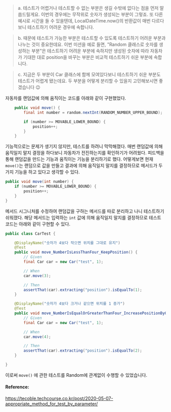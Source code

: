 > a. 테스트가 어렵거나 테스트할 수 없는 부분은 생길 수밖에 없다는 점을 먼저 말씀드릴게요. 이번의 경우에는 무작위로 숫자가 생성되는 부분이 그렇죠. 또 다른 예시로 시간을 들 수 있을텐데, LocalDateTime.now()의 반환값이 매번 다르다보니 테스트하기 어려운 경우에 속합니다.

> b. 때문에 테스트가 가능한 부분은 테스트할 수 있도록 테스트하기 어려운 부분과 나누는 것이 중요한데요. 이번 미션을 예로 들면, "Random 클래스로 숫자를 생성하는 부분"은 테스트하기 어려운 부분에 속하지만 생성된 숫자에 따라 자동차가 기대한 대로 position을 바꾸는 부분은 비교적 테스트하기 쉬운 부분에 속합니다.

> c. 지금은 두 부분이 Car 클래스에 함께 모여있다보니 테스트하기 쉬운 부분도 테스트가 어렵게 됐는데요. 두 부분을 어떻게 분리할 수 있을지 고민해보시면 좋겠습니다 😉

자동차를 랜덤값에 의해 움직이는 코드를 아래와 같이 구현했었다.
```java
    public void move() {
        final int number = random.nextInt(RANDOM_NUMBER_UPPER_BOUND);

        if (number >= MOVABLE_LOWER_BOUND) {
            position++;
        }
    }
```
기능적으로는 문제가 생기지 않지만, 테스트를 하려니 막막해졌다. 매번 랜덤값에 의해 움직일지 말지 결정을 하다보니 자동차가 전진하는지를 확인하기가 어려웠다. 피드백을 통해 랜덤값을 만드는 기능과 움직이는 기능을 분리하기로 했다. 어떻게보면 현재 `move()`는 랜덤으로 값을 만들고 결과에 의해 움직일지 말지를 결정하므로 메서드가 두가지 기능을 하고 있다고 생각할 수 있다.

```java
public void move(int number) {
    if (number >= MOVABLE_LOWER_BOUND) {
        position++;
    }
}
```
메서드 시그니처를 수정하여 랜덤값을 구하는 메서드를 따로 분리하고 나니 테스트하기 쉬워졌다. 해당 메서드는 입력하는 `int` 값에 의해 움직일지 말지를 결정하므로 테스트 코드는 아래와 같이 구현할 수 있다.

```java
public class CarTest {

    @DisplayName("숫자가 4보다 작으면 위치를 그대로 유지")
    @Test
    public void move_NumberIsLessThanFour_KeepPosition() {
        // Given
        final Car car = new Car("test", 1);

        // When
        car.move(3);

        // Then
        assertThat(car).extracting("position").isEqualTo(1);
    }

    @DisplayName("숫자가 4보다 크거나 같으면 위치를 1 증가")
    @Test
    public void move_NumberIsEqualOrGreaterThanFour_IncreasePositionByOne() {
        // Given
        final Car car = new Car("test", 1);

        // When
        car.move(4);

        // Then
        assertThat(car).extracting("position").isEqualTo(2);
    }

}
```

이로써 `move()` 에 관한 테스트를 Random에 관계없이 수행할 수 있었습니다.

#### Reference:
https://tecoble.techcourse.co.kr/post/2020-05-07-appropriate_method_for_test_by_parameter/